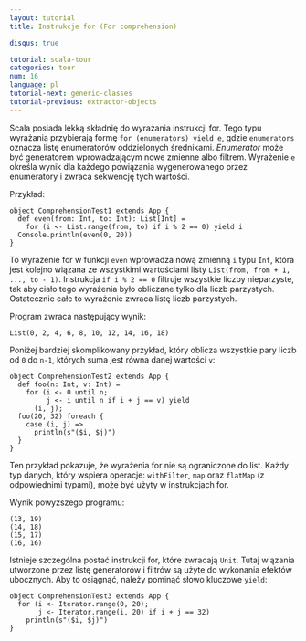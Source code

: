 ```yaml
---
layout: tutorial
title: Instrukcje for (For comprehension)

disqus: true

tutorial: scala-tour
categories: tour
num: 16
language: pl
tutorial-next: generic-classes
tutorial-previous: extractor-objects
---
```


Scala posiada lekką składnię do wyrażania instrukcji for. Tego typu wyrażania przybierają formę `for (enumerators) yield e`, gdzie `enumerators` oznacza listę enumeratorów oddzielonych średnikami. *Enumerator* może być generatorem wprowadzającym nowe zmienne albo filtrem. Wyrażenie `e` określa wynik dla każdego powiązania wygenerowanego przez enumeratory i zwraca sekwencję tych wartości.

Przykład:
 
```tut
object ComprehensionTest1 extends App {
  def even(from: Int, to: Int): List[Int] =
    for (i <- List.range(from, to) if i % 2 == 0) yield i
  Console.println(even(0, 20))
}
```
 
To wyrażenie for w funkcji `even` wprowadza nową zmienną `i` typu `Int`, która jest kolejno wiązana ze wszystkimi wartościami listy `List(from, from + 1, ..., to - 1)`. Instrukcja `if i % 2 == 0` filtruje wszystkie liczby nieparzyste, tak aby ciało tego wyrażenia było obliczane tylko dla liczb parzystych. Ostatecznie całe to wyrażenie zwraca listę liczb parzystych.

Program zwraca następujący wynik:

```
List(0, 2, 4, 6, 8, 10, 12, 14, 16, 18)
```

Poniżej bardziej skomplikowany przykład, który oblicza wszystkie pary liczb od `0` do `n-1`, których suma jest równa danej wartości `v`:
 
```tut
object ComprehensionTest2 extends App {
  def foo(n: Int, v: Int) =
    for (i <- 0 until n;
         j <- i until n if i + j == v) yield
      (i, j);
  foo(20, 32) foreach {
    case (i, j) =>
      println(s"($i, $j)")
  }
}
```
 
Ten przykład pokazuje, że wyrażenia for nie są ograniczone do list. Każdy typ danych, który wspiera operacje: `withFilter`, `map` oraz `flatMap` (z odpowiednimi typami), może być użyty w instrukcjach for.

Wynik powyższego programu:

```
(13, 19)
(14, 18)
(15, 17)
(16, 16)
```

Istnieje szczególna postać instrukcji for, które zwracają `Unit`. Tutaj wiązania utworzone przez listę generatorów i filtrów są użyte do wykonania efektów ubocznych. Aby to osiągnąć, należy pominąć słowo kluczowe `yield`:
 
```
object ComprehensionTest3 extends App {
  for (i <- Iterator.range(0, 20);
       j <- Iterator.range(i, 20) if i + j == 32)
    println(s"($i, $j)")
}
```
